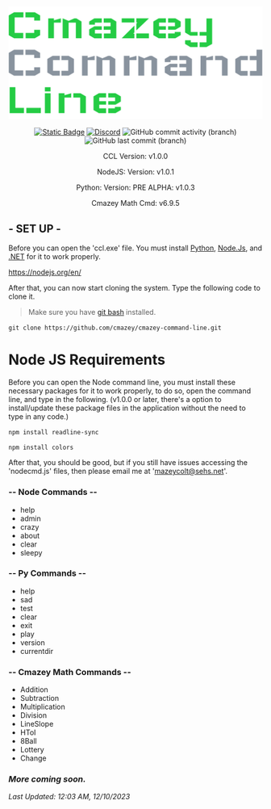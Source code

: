 <p align="center">
<img src=images/logo.png >
</p>
<p align="center">
 <a href="https://sehs.net/">
   <img alt="Static Badge" src="https://img.shields.io/badge/%20AP-Computer_Science-darkgreen?style=flat-square" ></a>
 <a href="https://discord.gg/FMP6DgTjzfj">
    <img alt="Discord" src="https://img.shields.io/discord/1013992651676205128?style=flat-square&logo=discord&logoColor=5865F2&color=5865F2" ></a>
 <img alt="GitHub commit activity (branch)" src="https://img.shields.io/github/commit-activity/t/cmazey/cmazey-command-line?style=flat-square&logo=Github&link=https%3A%2F%2Fgithub.com%2Fcmazey%2Fcmazey-command-line%2Fcommits%2Fearly">
 <img alt="GitHub last commit (branch)" src="https://img.shields.io/github/last-commit/cmazey/cmazey-command-line/early?style=flat-square&logo=github">
</p>  
<p align="center">
CCL Version: v1.0.0
</p>
<p align="center">
NodeJS: Version: v1.0.1
</p>
<p align="center">
Python: Version: PRE ALPHA: v1.0.3
</p>
<p align="center">
Cmazey Math Cmd: v6.9.5
</p>

## - SET UP -
Before you can open the 'ccl.exe' file. You must install [Python](https://www.python.org/downloads/), [Node.Js](https://nodejs.org/en/), and [.NET](https://dotnet.microsoft.com/en-us/download) for it to work properly.

https://nodejs.org/en/


After that, you can now start cloning the system. Type the following code to clone it.
> Make sure you have [git bash](https://git-scm.com/) installed.
```
git clone https://github.com/cmazey/cmazey-command-line.git
```

# Node JS Requirements
Before you can open the Node command line, you must install these necessary packages for it to work properly, to do so, open the command line, and type in the following. (v1.0.0 or later, there's a option to install/update these package files in the application without the need to type in any code.)

```
npm install readline-sync
```
```
npm install colors
```

After that, you should be good, but if you still have issues accessing the 'nodecmd.js' files, then please email me at 'mazeycolt@sehs.net'.


### -- Node Commands --

- help
- admin
- crazy
- about
- clear
- sleepy

### -- Py Commands --

- help
- sad
- test
- clear
- exit
- play
- version
- currentdir

### -- Cmazey Math Commands --

- Addition
- Subtraction
- Multiplication
- Division
- LineSlope
- HToI
- 8Ball
- Lottery
- Change


### *More coming soon.*

*Last Updated: 12:03 AM, 12/10/2023*
